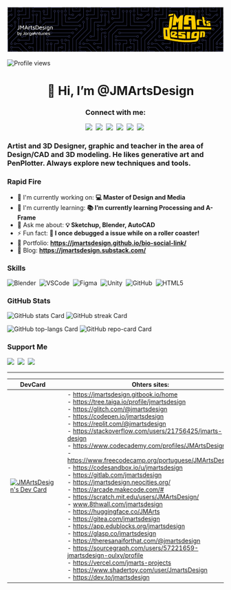 ![👋 Hi, I’m @JMArtsDesign](https://github.com/jmartsdesign/jmartsdesign/blob/d710583c1774d9429bb1c7f15e8a2fc3b56eac75/github-header-image.png)

![Profile views](https://komarev.com/ghpvc/?username=jmartsdesign&label=Profile%20views&color=0e75b6&style=flat)

<div id="toc">
  <ul align="center" style="list-style: none">
    <summary>
      <h1>
        👋 Hi, I’m @JMArtsDesign
      </h1>
    </summary>
  </ul>
</div>

**<h3 align="center">Connect with me:</h3>** 
<p align="center"><a href="https://github.com/jmartsdesign" target="_blank"><img src="https://img.shields.io/badge/GitHub-100000?style=for-the-badge&logo=github&logoColor=white" height="28" style="margin-right: 4px"></a> <a href="https://twitter.com/jmartsdesign" target="_blank"><img src="https://img.shields.io/badge/Twitter-000000?style=for-the-badge&logo=X&logoColor=white" height="28" style="margin-right: 4px"></a> <a href="https://www.pinterest.com/jmartsdesign" target="_blank"><img src="https://img.shields.io/badge/Pinterest-%23E60023.svg?style=for-the-badge&&logo=Pinterest&logoColor=white" height="28" style="margin-right: 4px"></a> <a href="https://www.reddit.com/user/jmartsdesign" target="_blank"><img src="https://img.shields.io/badge/Reddit-FF4500?style=for-the-badge&logo=reddit&logoColor=white" height="28" style="margin-right: 4px"></a> <a href="https://www.deviantart.com/jmadesigner" target="_blank"><img src="https://img.shields.io/badge/DeviantArt-05CC47?style=for-the-badge&logo=deviantart&logoColor=white" height="28" style="margin-right: 4px"></a> <a href="https://codepen.io/jmartsdesign" target="_blank"><img src="https://img.shields.io/badge/Codepen-000000?style=for-the-badge&logo=codepen&logoColor=white" height="28" style="margin-right: 4px"></a></p>

 **<h3 align="left">Artist and 3D Designer, graphic and teacher in the area of Design/CAD and 3D modeling. He likes generative art and PenPlotter. Always explore new techniques and tools.</h3>**

**<h3 align="left">Rapid Fire</h3>**

- 💼 I'm currently working on: **💻 Master of Design and Media**
- 🌱 I'm currently learning: **📚 I’m currently learning Processing and A-Frame**
- 💬 Ask me about: **💡 Sketchup, Blender, AutoCAD**
- ⚡ Fun fact: **🎢 I once debugged a issue while on a roller coaster!**
- 📂 Portfolio: **<a href="https://jmartsdesign.github.io/bio-social-link/" target="_blank">https://jmartsdesign.github.io/bio-social-link/</a>**
- 📝 Blog: **<a href="https://jmartsdesign.substack.com/" target="_blank">https://jmartsdesign.substack.com/</a>**


 **<h3 align="left">Skills</h3>**

<p align="left"><img src="https://cdn.jsdelivr.net/gh/devicons/devicon@latest/icons/blender/blender-original.svg" height="32" alt="Blender" style="margin-right: 4px"> <img src="https://cdn.jsdelivr.net/gh/devicons/devicon@latest/icons/vscode/vscode-original.svg" height="32" alt="VSCode" style="margin-right: 4px"> <img src="https://cdn.jsdelivr.net/gh/devicons/devicon@latest/icons/figma/figma-original.svg" height="32" alt="Figma" style="margin-right: 4px"> <img src="https://cdn.jsdelivr.net/gh/devicons/devicon/icons/unity/unity-original.svg" height="32" alt="Unity" style="margin-right: 4px"> <img src="https://cdn.jsdelivr.net/gh/devicons/devicon/icons/github/github-original.svg" height="32" alt="GitHub" style="margin-right: 4px"> <img src="https://cdn.jsdelivr.net/gh/devicons/devicon/icons/html5/html5-original.svg" height="32" alt="HTML5" style="margin-right: 4px"></p>

 **<h3 align="left">GitHub Stats</h3>**

<p align="left">
  <img width="48%" src="https://github-readme-stats.vercel.app/api?username=JMArtsDesign&theme=react&hide_title=false&hide_rank=false&show_icons=false&include_all_commits=false&count_private=true&line_height=23" alt="GitHub stats Card" />
  <img width="48%" src="https://streak-stats.demolab.com/?user=JMArtsDesign&theme=react&hide_border=false&date_format=M+j%5B%2C+Y%5D&mode=daily&hide_total_contributions=false&hide_current_streak=false&hide_longest_streak=false&card_height=200" alt="GitHub streak Card" />
</p>

<p align="left">
  <img width="48%" src="https://github-readme-stats.vercel.app/api/top-langs?username=JMArtsDesign&theme=react&hide_title=false&layout=compact&langs_count=6&hide_progress=false&card_width=400" alt="GitHub top-langs Card" />
  <img width="48%" src="https://github-readme-stats.vercel.app/api/pin/?username=JMArtsDesign&repo=Bubble&bg_color=35%2C2dd4bf%2C784BA0%2C2B86C5&show_owner=false&title_color=fff&text_color=fff&icon_color=fff&locale=pt-br&hide_border=false" alt="GitHub repo-card Card" />
</p>

 **<h3 align="left">Support Me</h3>**

<p align="left"><a href="https://www.patreon.com/jmartsdesign" target="_blank"><img src="https://img.shields.io/badge/Patreon-F96854?style=for-the-badge&logo=patreon&logoColor=white" height="36" style="margin-right: 4px"></a> <a href="https://ko-fi.com/jmartsdesign" target="_blank"><img src="https://img.shields.io/badge/Ko--fi-343B45?style=for-the-badge&logo=kofi&logoColor=Black" height="36" style="margin-right: 4px"></a> <a href="https://buymeacoffee.com/jmartsdesign" target="_blank"><img src="https://img.shields.io/badge/Buy%20Me%20a%20Coffee-fde047?style=for-the-badge&logo=buy-me-a-coffee&logoColor=white" height="36" style="margin-right: 4px"></a></p>

---

| DevCard                                                                                                                                                                                	|   	| Ohters sites:                                                                                                                                                                                                                                                                                                                                                                                                                                                                                                                                                                                                                                                                                                                                                                                                                                                             	|
|----------------------------------------------------------------------------------------------------------------------------------------------------------------------------------------	|---	|---------------------------------------------------------------------------------------------------------------------------------------------------------------------------------------------------------------------------------------------------------------------------------------------------------------------------------------------------------------------------------------------------------------------------------------------------------------------------------------------------------------------------------------------------------------------------------------------------------------------------------------------------------------------------------------------------------------------------------------------------------------------------------------------------------------------------------------------------------------------------	|
| <a href="https://app.daily.dev/jmartsdesign"><img src="https://api.daily.dev/devcards/v2/rdAUSkyxWHl85MVFhWYVY.png?type=default&r=wgk" width="356" alt="JMArtsDesign's Dev Card"/></a> 	|   	| - https://jmartsdesign.gitbook.io/home<br>- https://tree.taiga.io/profile/jmartsdesign<br>- https://glitch.com/@jmartsdesign<br>- https://codepen.io/jmartsdesign<br>- https://replit.com/@jmartsdesign<br>- https://stackoverflow.com/users/21756425/jmarts-design<br>- https://www.codecademy.com/profiles/JMArtsDesign<br>- https://www.freecodecamp.org/portuguese/JMArtsDesign<br>- https://codesandbox.io/u/jmartsdesign<br>- https://gitlab.com/jmartsdesign<br>- https://jmartsdesign.neocities.org/<br>- https://arcade.makecode.com/#<br>- https://scratch.mit.edu/users/JMArtsDesign/<br>- www.8thwall.com/jmartsdesign<br>- https://huggingface.co/JMArts<br>- https://gitea.com/jmartsdesign<br>- https://app.edublocks.org/jmartsdesign<br>- https://glasp.co/jmartsdesign<br>- https://theresanaiforthat.com/@jmartsdesign<br>- https://sourcegraph.com/users/57221659-jmartsdesign-oulxy/profile<br> - https://vercel.com/jmarts-projects<br> - https://www.shadertoy.com/user/JmartsDesign<br> - https://dev.to/jmartsdesign 	|
